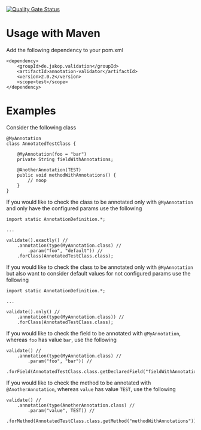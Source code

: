[![Quality Gate Status](https://sonarcloud.io/api/project_badges/measure?project=fjakop_annotation-validator&metric=alert_status)](https://sonarcloud.io/dashboard?id=fjakop_annotation-validator)

# Usage with Maven

Add the following dependency to your pom.xml

```
<dependency>
	<groupId>de.jakop.validation</groupId>
	<artifactId>annotation-validator</artifactId>
	<version>2.0.2</version>
	<scope>test</scope>
</dependency>
```

# Examples

Consider the following class

```
@MyAnnotation
class AnnotatedTestClass {

	@MyAnnotation(foo = "bar")
	private String fieldWithAnnotations;

	@AnotherAnnotation(TEST)
	public void methodWithAnnotations() {
		// noop
	}
}
```

If you would like to check the class to be annotated only with `@MyAnnotation` and only have the configured params use the following

```
import static AnnotationDefinition.*;

...

validate().exactly() //
	.annotation(type(MyAnnotation.class) //
		.param("foo", "default")) //
	.forClass(AnnotatedTestClass.class);
```

If you would like to check the class to be annotated only with `@MyAnnotation` but also want to consider default values for not configured params use the following

```
import static AnnotationDefinition.*;

...

validate().only() //
	.annotation(type(MyAnnotation.class)) //
	.forClass(AnnotatedTestClass.class);
```

If you would like to check the field to be annotated with `@MyAnnotation`, whereas `foo` has value `bar`, use the following

```
validate() //
	.annotation(type(MyAnnotation.class) //
		.param("foo", "bar")) //
	.forField(AnnotatedTestClass.class.getDeclaredField("fieldWithAnnotations"));

```

If you would like to check the method to be annotated with `@AnotherAnnotation`, whereas `value` has value `TEST`, use the following

```
validate() //
	.annotation(type(AnotherAnnotation.class) //
		.param("value", TEST)) //
	.forMethod(AnnotatedTestClass.class.getMethod("methodWithAnnotations"));

```
